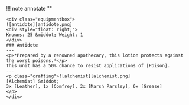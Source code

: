 !!! note annotate ""

    <div class="equipmentbox">
    ![antidote][antidote.png]
    <div style="float: right;">
    Krowns: 25 &middot; Weight: 1
    </div>
    ### Antidote
    ---
    <p>*Prepared by a renowned apothecary, this lotion protects against the worst poisons.*</p>
    This unit has a 50% chance to resist applications of [Poison].
    ---
    <p class="crafting">![alchemist][alchemist.png] 
    [Alchemist] &middot; 
    3x [Leather], 1x [Comfrey], 2x [Marsh Parsley], 6x [Grease]
    </p>
    </div>